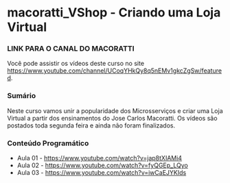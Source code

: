 # macoratti_VShop - Criando uma Loja Virtual

### LINK PARA O CANAL DO MACORATTI
Você pode assistir os vídeos deste curso no site https://www.youtube.com/channel/UCoqYHkQy8q5nEMv1gkcZgSw/featured.

### Sumário
Neste curso vamos unir a popularidade dos Microsserviços e criar uma Loja Virtual a partir dos ensinamentos do Jose Carlos Macoratti. Os vídeos são postados toda segunda feira e ainda não foram finalizados.

### Conteúdo Programático
* Aula 01 - https://www.youtube.com/watch?v=jap8tXIAMi4
* Aula 02 - https://www.youtube.com/watch?v=fyQGEp_LQyo
* Aula 03 - https://www.youtube.com/watch?v=iwCaEJYKIds
